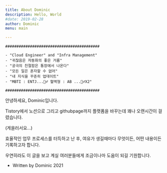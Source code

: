 ```yaml
---
title: About Dominic
description: Hello, World
#date: 2019-02-28
author: Dominic
menu: main

---
```


```
##########################################

- "Cloud Engineer" and "Infra Management"
- "귀찮음은 자동화의 좋은 거름"
- "궁극의 친절함은 통장에서 나온다"
- "모든 일은 혼자할 수 없어"
- "내 지식을 꾸준히 업데이트"
- "MBTI : ENTJ...🤦‍♂️ 혈액형 : AB ...🤦‍♂️X2"

##########################################
```

안녕하세요, Dominic입니다.

Tistory에서 노션으로 그리고 githubpage까지 플랫폼을 바꾸는데 꽤나 오랜시간이 걸렸습니다.

(게을러서요...)

효율적인 업무 프로세스를 터득하고 난 후, 여유가 생길때마다 무엇이든, 어떤 내용이든 기록하고자 합니다.

우연히라도 이 글을 보고 계실 여러분들에게 조금이나마 도움이 되길 기원합니다.

- Written by Dominic 2021